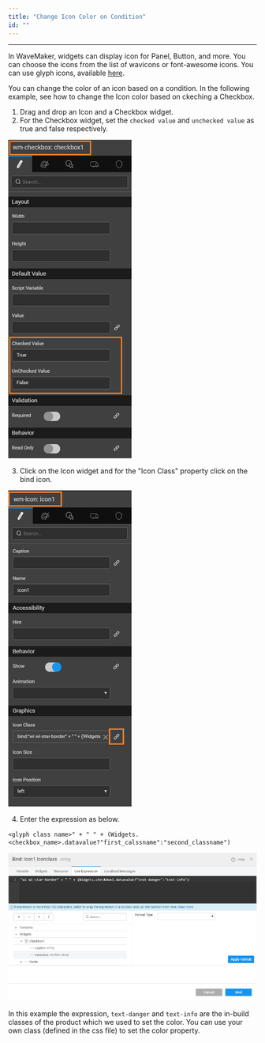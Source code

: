 ```yaml
---
title: "Change Icon Color on Condition"
id: ""
---
```

---

In WaveMaker, widgets can display icon for Panel, Button, and more. You can choose the icons from the list of wavicons or font-awesome icons. You can use glyph icons, available [here](http://getbootstrap.com/components/#glyphicons).

You can change the color of an icon based on a condition. In the following example, see how to change the Icon color based on ckeching a Checkbox.

1. Drag and drop an Icon and a Checkbox widget.
2. For the Checkbox widget, set the `checked value` and `unchecked value` as true and false respectively. 

[![](/learn/assets/icon_color1.png)](/learn/assets/icon_color1.png)

3. Click on the Icon widget and for the "Icon Class" property click on the bind icon. 

[![](/learn/assets/icon_color2.png)](/learn/assets/icon_color2.png)

4. Enter the expression as below.

``` 
<glyph class name>" + " " + (Widgets.<checkbox_name>.datavalue?"first_calssname":"second_classname") 
```

[![](/learn/assets/icon_color3.png)](/learn/assets/icon_color3.png) 

In this example the expression, `text-danger` and `text-info` are the in-build classes of the product which we used to set the color. You can use your own class (defined in the css file) to set the color property.

